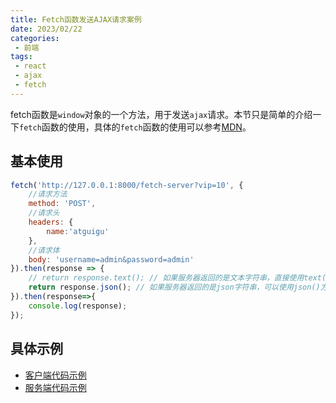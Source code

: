 ```yaml
---
title: Fetch函数发送AJAX请求案例
date: 2023/02/22
categories:
 - 前端
tags:
 - react
 - ajax
 - fetch
---
```


fetch函数是`window`对象的一个方法，用于发送`ajax`请求。本节只是简单的介绍一下`fetch`函数的使用，具体的`fetch`函数的使用可以参考[MDN](https://developer.mozilla.org/zh-CN/docs/Web/API/Fetch_API/Using_Fetch)。

## 基本使用
```js
fetch('http://127.0.0.1:8000/fetch-server?vip=10', {
    //请求方法
    method: 'POST',
    //请求头
    headers: {
        name:'atguigu'
    },
    //请求体
    body: 'username=admin&password=admin'
}).then(response => {
    // return response.text(); // 如果服务器返回的是文本字符串，直接使用text()方法
    return response.json(); // 如果服务器返回的是json字符串，可以使用json()方法将其转换为js对象
}).then(response=>{
    console.log(response);
});
```

## 具体示例

- [客户端代码示例](https://github.com/Fancy911/ajax-learning-demo/tree/main/4.fetch-ajax)
- [服务端代码示例](https://github.com/Fancy911/ajax-learning-demo/blob/main/server.js)